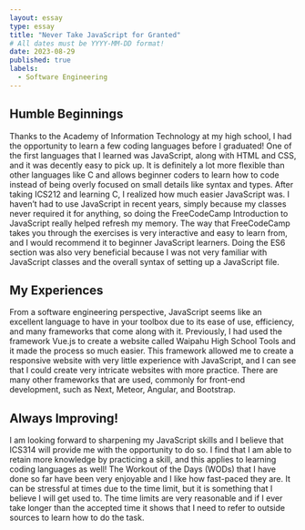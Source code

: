 ```yaml
---
layout: essay
type: essay
title: "Never Take JavaScript for Granted"
# All dates must be YYYY-MM-DD format!
date: 2023-08-29
published: true
labels:
  - Software Engineering
---
```

## Humble Beginnings
  Thanks to the Academy of Information Technology at my high school, I had the opportunity to learn a few coding languages before I graduated! One of the first languages that I learned was JavaScript, along with HTML and CSS, and it was decently easy to pick up. It is definitely a lot more flexible than other languages like C and allows beginner coders to learn how to code instead of being overly focused on small details like syntax and types. After taking ICS212 and learning C, I realized how much easier JavaScript was. I haven’t had to use JavaScript in recent years, simply because my classes never required it for anything, so doing the FreeCodeCamp Introduction to JavaScript really helped refresh my memory. The way that FreeCodeCamp takes you through the exercises is very interactive and easy to learn from, and I would recommend it to beginner JavaScript learners. Doing the ES6 section was also very beneficial because I was not very familiar with JavaScript classes and the overall syntax of setting up a JavaScript file.

## My Experiences
  From a software engineering perspective, JavaScript seems like an excellent language to have in your toolbox due to its ease of use, efficiency, and many frameworks that come along with it. Previously, I had used the framework Vue.js to create a website called Waipahu High School Tools and it made the process so much easier. This framework allowed me to create a responsive website with very little experience with JavaScript, and I can see that I could create very intricate websites with more practice. There are many other frameworks that are used, commonly for front-end development, such as Next, Meteor, Angular, and Bootstrap.

## Always Improving!
  I am looking forward to sharpening my JavaScript skills and I believe that ICS314 will provide me with the opportunity to do so. I find that I am able to retain more knowledge by practicing a skill, and this applies to learning coding languages as well! The Workout of the Days (WODs) that I have done so far have been very enjoyable and I like how fast-paced they are. It can be stressful at times due to the time limit, but it is something that I believe I will get used to. The time limits are very reasonable and if I ever take longer than the accepted time it shows that I need to refer to outside sources to learn how to do the task.

